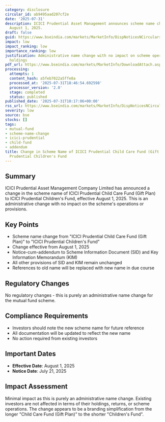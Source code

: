 ```yaml
---
category: disclosure
circular_id: ab9495aad207cf2e
date: '2025-07-31'
description: ICICI Prudential Asset Management announces scheme name change effective
  August 1, 2025.
draft: false
guid: https://www.bseindia.com/markets/MarketInfo/DispNoticesNCirculars.aspx?Noticeid={DD104CB6-EB2F-4A12-9058-E3DD399B66DD}&noticeno=20250731-11&dt=07/31/2025&icount=11&totcount=60&flag=0
impact: low
impact_ranking: low
importance_ranking: low
justification: Administrative name change with no impact on scheme operations or investor
  holdings
pdf_url: https://www.bseindia.com/markets/MarketInfo/DownloadAttach.aspx?id=20250731-11&attachedId=8d184af3-5cff-481c-bd45-f93e191aae5e
processing:
  attempts: 1
  content_hash: a5feb7022a5ffe8a
  processed_at: '2025-07-31T18:46:54.692598'
  processor_version: '2.0'
  stage: completed
  status: published
published_date: '2025-07-31T10:17:06+00:00'
rss_url: https://www.bseindia.com/markets/MarketInfo/DispNoticesNCirculars.aspx?Noticeid={DD104CB6-EB2F-4A12-9058-E3DD399B66DD}&noticeno=20250731-11&dt=07/31/2025&icount=11&totcount=60&flag=0
severity: low
source: bse
stocks: []
tags:
- mutual-fund
- scheme-name-change
- icici-prudential
- child-fund
- addendum
title: Change in Scheme Name of ICICI Prudential Child Care Fund (Gift Plan) to ICICI
  Prudential Children's Fund
---
```


## Summary

ICICI Prudential Asset Management Company Limited has announced a change in the scheme name of ICICI Prudential Child Care Fund (Gift Plan) to ICICI Prudential Children's Fund, effective August 1, 2025. This is an administrative change with no impact on the scheme's operations or provisions.

## Key Points

- Scheme name change from "ICICI Prudential Child Care Fund (Gift Plan)" to "ICICI Prudential Children's Fund"
- Change effective from August 1, 2025
- Notice-cum-addendum to Scheme Information Document (SID) and Key Information Memorandum (KIM)
- All other provisions of SID and KIM remain unchanged
- References to old name will be replaced with new name in due course

## Regulatory Changes

No regulatory changes - this is purely an administrative name change for the mutual fund scheme.

## Compliance Requirements

- Investors should note the new scheme name for future reference
- All documentation will be updated to reflect the new name
- No action required from existing investors

## Important Dates

- **Effective Date**: August 1, 2025
- **Notice Date**: July 21, 2025

## Impact Assessment

Minimal impact as this is purely an administrative name change. Existing investors are not affected in terms of their holdings, returns, or scheme operations. The change appears to be a branding simplification from the longer "Child Care Fund (Gift Plan)" to the shorter "Children's Fund".